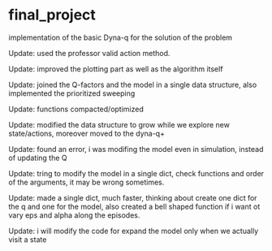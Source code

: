 # final_project
implementation of the basic Dyna-q for the solution of the problem

Update: used the professor valid action method.

Update: improved the plotting part as well as the algorithm itself

Update: joined the Q-factors and the model in a single data structure, also implemented the prioritized sweeping

Update: functions compacted/optimized

Update: modified the data structure to grow while we explore new state/actions, moreover moved to the dyna-q+

Update: found an error, i was modifing the model even in simulation, instead of updating the Q

Update: tring to modify the model in a single dict, check functions and order of the arguments, it may be wrong sometimes.

Update: made a single dict, much faster, thinking about create one dict for the q and one for the model, also created a bell shaped function if i want ot vary eps and alpha along the episodes.

Update: i will modify the code for expand the model only when we actually visit a state
